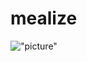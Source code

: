 # mealize 
!["picture"](https://user-images.githubusercontent.com/19617248/74607676-9c959d00-50a8-11ea-8d6f-0a61a4eb2061.png)
 
